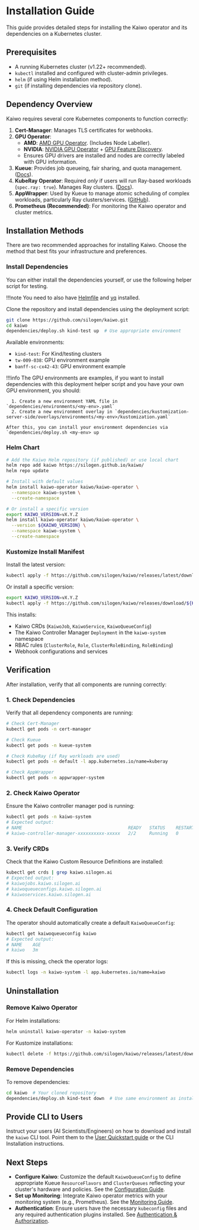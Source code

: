 # Installation Guide

This guide provides detailed steps for installing the Kaiwo operator and its dependencies on a Kubernetes cluster.

## Prerequisites

*   A running Kubernetes cluster (v1.22+ recommended).
*   `kubectl` installed and configured with cluster-admin privileges.
*   `helm` (if using Helm installation method).
*   `git` (if installing dependencies via repository clone).

## Dependency Overview

Kaiwo requires several core Kubernetes components to function correctly:

1.  **Cert-Manager**: Manages TLS certificates for webhooks.
2.  **GPU Operator**:
    *   **AMD**: [AMD GPU Operator](https://github.com/ROCm/amdgpu-operator). (Includes Node Labeller).
    *   **NVIDIA**: [NVIDIA GPU Operator](https://docs.nvidia.com/datacenter/cloud-native/gpu-operator/overview.html) + [GPU Feature Discovery](https://docs.nvidia.com/datacenter/cloud-native/gpu-operator/gpu-feature-discovery.html).
    *   Ensures GPU drivers are installed and nodes are correctly labeled with GPU information.
3.  **Kueue**: Provides job queueing, fair sharing, and quota management. ([Docs](https://kueue.sigs.k8s.io/)).
4.  **KubeRay Operator**: Required *only* if users will run Ray-based workloads (`spec.ray: true`). Manages Ray clusters. ([Docs](https://docs.ray.io/en/latest/cluster/kubernetes/index.html)).
5.  **AppWrapper**: Used by Kueue to manage atomic scheduling of complex workloads, particularly Ray clusters/services. ([GitHub](https://github.com/project-codeflare/appwrapper)).
6.  **Prometheus (Recommended)**: For monitoring the Kaiwo operator and cluster metrics.

## Installation Methods

There are two recommended approaches for installing Kaiwo. Choose the method that best fits your infrastructure and preferences.

### Install Dependencies

You can either install the dependencies yourself, or use the following helper script for testing.

!!!note
You need to also have [Helmfile](https://github.com/helmfile/helmfile) and [yq](https://github.com/mikefarah/yq) installed.

Clone the repository and install dependencies using the deployment script:

```bash
git clone https://github.com/silogen/kaiwo.git
cd kaiwo
dependencies/deploy.sh kind-test up  # Use appropriate environment
```

Available environments:
- `kind-test`: For Kind/testing clusters
- `tw-009-038`: GPU environment example
- `banff-sc-cx42-43`: GPU environment example

!!!info
The GPU environments are examples, if you want to install dependencies with this deployment helper script and you have your own GPU environment, you should:

      1. Create a new environment YAML file in `dependencies/environments/<my-env>.yaml`
      2. Create a new environment overlay in `dependencies/kustomization-server-side/overlays/environments/<my-env>/kustomization.yaml`

    After this, you can install your environment dependencies via `dependencies/deploy.sh <my-env> up


### Helm Chart

```bash
# Add the Kaiwo Helm repository (if published) or use local chart
helm repo add kaiwo https://silogen.github.io/kaiwo/
helm repo update

# Install with default values
helm install kaiwo-operator kaiwo/kaiwo-operator \
  --namespace kaiwo-system \
  --create-namespace

# Or install a specific version
export KAIWO_VERSION=vX.Y.Z
helm install kaiwo-operator kaiwo/kaiwo-operator \
  --version ${KAIWO_VERSION} \
  --namespace kaiwo-system \
  --create-namespace
```

### Kustomize Install Manifest

Install the latest version:

```bash
kubectl apply -f https://github.com/silogen/kaiwo/releases/latest/download/install.yaml --server-side
```

Or install a specific version:

```bash
export KAIWO_VERSION=vX.Y.Z
kubectl apply -f https://github.com/silogen/kaiwo/releases/download/${KAIWO_VERSION}/install.yaml --server-side
```

This installs:

*   Kaiwo CRDs (`KaiwoJob`, `KaiwoService`, `KaiwoQueueConfig`)
*   The Kaiwo Controller Manager `Deployment` in the `kaiwo-system` namespace
*   RBAC rules (`ClusterRole`, `Role`, `ClusterRoleBinding`, `RoleBinding`)
*   Webhook configurations and services

## Verification

After installation, verify that all components are running correctly:

### 1. Check Dependencies

Verify that all dependency components are running:

```bash
# Check Cert-Manager
kubectl get pods -n cert-manager

# Check Kueue
kubectl get pods -n kueue-system

# Check KubeRay (if Ray workloads are used)
kubectl get pods -n default -l app.kubernetes.io/name=kuberay

# Check AppWrapper
kubectl get pods -n appwrapper-system
```

### 2. Check Kaiwo Operator

Ensure the Kaiwo controller manager pod is running:

```bash
kubectl get pods -n kaiwo-system
# Expected output:
# NAME                                        READY   STATUS    RESTARTS   AGE
# kaiwo-controller-manager-xxxxxxxxxx-xxxxx   2/2     Running   0          2m
```

### 3. Verify CRDs

Check that the Kaiwo Custom Resource Definitions are installed:

```bash
kubectl get crds | grep kaiwo.silogen.ai
# Expected output:
# kaiwojobs.kaiwo.silogen.ai
# kaiwoqueueconfigs.kaiwo.silogen.ai  
# kaiwoservices.kaiwo.silogen.ai
```

### 4. Check Default Configuration

The operator should automatically create a default `KaiwoQueueConfig`:

```bash
kubectl get kaiwoqueueconfig kaiwo
# Expected output:
# NAME    AGE
# kaiwo   3m
```

If this is missing, check the operator logs:

```bash
kubectl logs -n kaiwo-system -l app.kubernetes.io/name=kaiwo
```

## Uninstallation

### Remove Kaiwo Operator

For Helm installations:

```bash
helm uninstall kaiwo-operator -n kaiwo-system
```

For Kustomize installations:

```bash
kubectl delete -f https://github.com/silogen/kaiwo/releases/latest/download/install.yaml
```

### Remove Dependencies

To remove dependencies:

```bash
cd kaiwo  # Your cloned repository
dependencies/deploy.sh kind-test down  # Use same environment as installation
```

## Provide CLI to Users

Instruct your users (AI Scientists/Engineers) on how to download and install the `kaiwo` CLI tool. Point them to the [User Quickstart guide](../scientist/quickstart.md) or the CLI Installation instructions.

## Next Steps

*   **Configure Kaiwo**: Customize the default `KaiwoQueueConfig` to define appropriate Kueue `ResourceFlavors` and `ClusterQueues` reflecting your cluster's hardware and policies. See the [Configuration Guide](./configuration.md).
*   **Set up Monitoring**: Integrate Kaiwo operator metrics with your monitoring system (e.g., Prometheus). See the [Monitoring Guide](./monitoring.md).
*   **Authentication**: Ensure users have the necessary `kubeconfig` files and any required authentication plugins installed. See [Authentication & Authorization](./auth.md).
